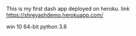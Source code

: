 This is my first dash app deployed on heroku.
link https://shreyashdemo.herokuapp.com/

win 10 64-bit
python 3.6
